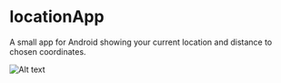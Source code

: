# locationApp
A small app for Android showing your current location and distance to chosen coordinates.

![Alt text](https://user-images.githubusercontent.com/35773343/105467156-f54cbd00-5c9d-11eb-8399-8f070d8ef4d1.jpg?raw=true "Title")
